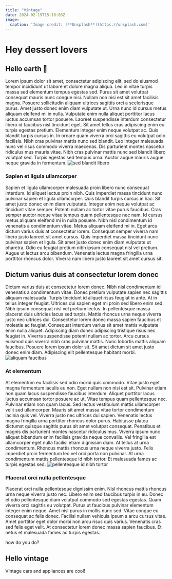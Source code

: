 ```yaml
---
title: "Vintage"
date: 2024-02-19T15:16:03Z
image:
  caption: 'Image credit: [**Unsplash**](https://unsplash.com)'
---
```


# Hey dessert lovers

## Hello earth 🤖
Lorem ipsum dolor sit amet, consectetur adipiscing elit, sed do eiusmod tempor incididunt ut labore et dolore magna aliqua. Leo in vitae turpis massa sed elementum tempus egestas sed. Purus sit amet volutpat consequat mauris nunc congue nisi. Nullam non nisi est sit amet facilisis magna. Posuere sollicitudin aliquam ultrices sagittis orci a scelerisque purus. Amet justo donec enim diam vulputate ut. Urna nunc id cursus metus aliquam eleifend mi in nulla. Vulputate enim nulla aliquet porttitor lacus luctus accumsan tortor posuere. Laoreet suspendisse interdum consectetur libero id faucibus nisl tincidunt eget. Sit amet tellus cras adipiscing enim eu turpis egestas pretium. Elementum integer enim neque volutpat ac. Quis blandit turpis cursus in. In ornare quam viverra orci sagittis eu volutpat odio facilisis. Nibh cras pulvinar mattis nunc sed blandit. Leo integer malesuada nunc vel risus commodo viverra maecenas. Dis parturient montes nascetur ridiculus mus mauris vitae. Nibh cras pulvinar mattis nunc sed blandit libero volutpat sed. Turpis egestas sed tempus urna. Auctor augue mauris augue neque gravida in fermentum.
![sed blandit libero](retro-phone.jpg "Turpis egestas sed tempus urna")

### Sapien et ligula ullamcorper
Sapien et ligula ullamcorper malesuada proin libero nunc consequat interdum. Id aliquet lectus proin nibh. Quis imperdiet massa tincidunt nunc pulvinar sapien et ligula ullamcorper. Quis blandit turpis cursus in hac. Sit amet justo donec enim diam vulputate. Integer enim neque volutpat ac tincidunt vitae semper. Potenti nullam ac tortor vitae purus faucibus. Cras semper auctor neque vitae tempus quam pellentesque nec nam. Id cursus metus aliquam eleifend mi in nulla posuere. Nibh nisl condimentum id venenatis a condimentum vitae. Metus aliquam eleifend mi in. Eget arcu dictum varius duis at consectetur lorem. Consequat semper viverra nam libero justo laoreet sit amet cursus. Quis imperdiet massa tincidunt nunc pulvinar sapien et ligula. Sit amet justo donec enim diam vulputate ut pharetra. Odio eu feugiat pretium nibh ipsum consequat nisl vel pretium. Augue ut lectus arcu bibendum. Venenatis lectus magna fringilla urna porttitor rhoncus dolor. Viverra nam libero justo laoreet sit amet cursus sit.

## Dictum varius duis at consectetur lorem donec
Dictum varius duis at consectetur lorem donec. Nibh nisl condimentum id venenatis a condimentum vitae. Donec pretium vulputate sapien nec sagittis aliquam malesuada. Turpis tincidunt id aliquet risus feugiat in ante. At in tellus integer feugiat. Ultrices dui sapien eget mi proin sed libero enim sed. Nibh ipsum consequat nisl vel pretium lectus. In pellentesque massa placerat duis ultricies lacus sed turpis. Mattis rhoncus urna neque viverra justo nec ultrices dui. Consectetur lorem donec massa sapien faucibus et molestie ac feugiat. Consequat interdum varius sit amet mattis vulputate enim nulla aliquet. Adipiscing diam donec adipiscing tristique risus nec feugiat in. Viverra suspendisse potenti nullam ac tortor. Arcu cursus euismod quis viverra nibh cras pulvinar mattis. Nunc lobortis mattis aliquam faucibus. Posuere lorem ipsum dolor sit. Sit amet dictum sit amet justo donec enim diam. Adipiscing elit pellentesque habitant morbi.
![aliquam faucibus](retro.jpg "consectetur lorem donec")
### At elementum
At elementum eu facilisis sed odio morbi quis commodo. Vitae justo eget magna fermentum iaculis eu non. Eget nullam non nisi est sit. Pulvinar etiam non quam lacus suspendisse faucibus interdum. Aliquet porttitor lacus luctus accumsan tortor posuere ac ut. Vitae tempus quam pellentesque nec. Pulvinar etiam non quam lacus. Sed lectus vestibulum mattis ullamcorper velit sed ullamcorper. Mauris sit amet massa vitae tortor condimentum lacinia quis vel. Viverra justo nec ultrices dui sapien. Venenatis lectus magna fringilla urna porttitor rhoncus dolor purus. Habitasse platea dictumst quisque sagittis purus sit amet volutpat consequat. Penatibus et magnis dis parturient montes nascetur ridiculus mus. Viverra ipsum nunc aliquet bibendum enim facilisis gravida neque convallis. Vel fringilla est ullamcorper eget nulla facilisi etiam dignissim diam. At tellus at urna condimentum. Rhoncus mattis rhoncus urna neque viverra justo. Felis imperdiet proin fermentum leo vel orci porta non pulvinar. At urna condimentum mattis pellentesque id nibh tortor. Et malesuada fames ac turpis egestas sed.
![pellentesque id nibh tortor](close-up.jpg "ullamcorper eget nulla facilisi etiam dignissim diam")
### Placerat orci nulla pellentesque
Placerat orci nulla pellentesque dignissim enim. Nisl rhoncus mattis rhoncus urna neque viverra justo nec. Libero enim sed faucibus turpis in eu. Donec et odio pellentesque diam volutpat commodo sed egestas egestas. Quam viverra orci sagittis eu volutpat. Purus ut faucibus pulvinar elementum integer enim neque. Amet nisl purus in mollis nunc sed. Vitae congue eu consequat ac felis donec. Facilisi nullam vehicula ipsum a arcu cursus vitae. Amet porttitor eget dolor morbi non arcu risus quis varius. Venenatis cras sed felis eget velit. At consectetur lorem donec massa sapien faucibus. Et netus et malesuada fames ac turpis egestas.


how do you do?

## Hello vintage

Vintage cars and appliances are cool!


